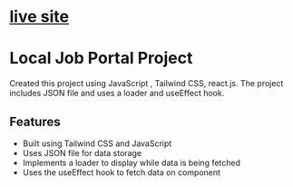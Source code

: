 # [live site](https://inspiring-hummingbird-77f9d0.netlify.app/)


# Local Job Portal Project

Created this project using JavaScript , Tailwind CSS, react.js. The project includes JSON file and uses a loader and useEffect hook.

## Features

* Built using Tailwind CSS and JavaScript
* Uses  JSON file for data storage
* Implements a loader to display while data is being fetched
* Uses the useEffect hook to fetch data on component
